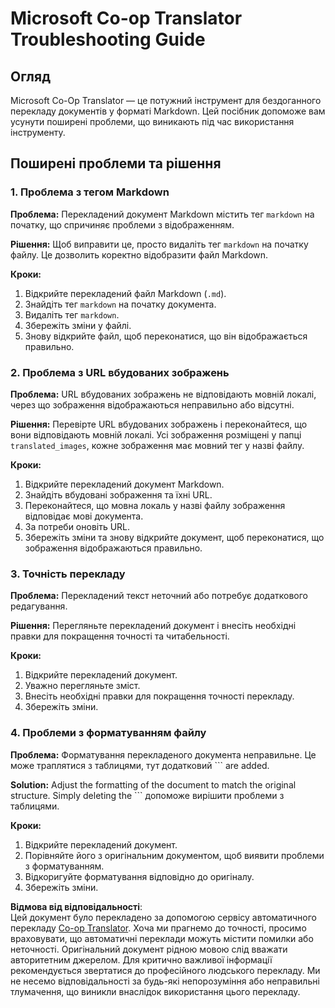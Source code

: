 <!--
CO_OP_TRANSLATOR_METADATA:
{
  "original_hash": "0788d7ebe4876c9be89132f48e09b26d",
  "translation_date": "2025-06-12T12:32:04+00:00",
  "source_file": "getting_started/troubleshooting.md",
  "language_code": "uk"
}
-->
# Microsoft Co-op Translator Troubleshooting Guide


## Огляд
Microsoft Co-Op Translator — це потужний інструмент для бездоганного перекладу документів у форматі Markdown. Цей посібник допоможе вам усунути поширені проблеми, що виникають під час використання інструменту.

## Поширені проблеми та рішення

### 1. Проблема з тегом Markdown
**Проблема:** Перекладений документ Markdown містить тег `markdown` на початку, що спричиняє проблеми з відображенням.

**Рішення:** Щоб виправити це, просто видаліть тег `markdown` на початку файлу. Це дозволить коректно відобразити файл Markdown.

**Кроки:**
1. Відкрийте перекладений файл Markdown (`.md`).
2. Знайдіть тег `markdown` на початку документа.
3. Видаліть тег `markdown`.
4. Збережіть зміни у файлі.
5. Знову відкрийте файл, щоб переконатися, що він відображається правильно.

### 2. Проблема з URL вбудованих зображень
**Проблема:** URL вбудованих зображень не відповідають мовній локалі, через що зображення відображаються неправильно або відсутні.

**Рішення:** Перевірте URL вбудованих зображень і переконайтеся, що вони відповідають мовній локалі. Усі зображення розміщені у папці `translated_images`, кожне зображення має мовний тег у назві файлу.

**Кроки:**
1. Відкрийте перекладений документ Markdown.
2. Знайдіть вбудовані зображення та їхні URL.
3. Переконайтеся, що мовна локаль у назві файлу зображення відповідає мові документа.
4. За потреби оновіть URL.
5. Збережіть зміни та знову відкрийте документ, щоб переконатися, що зображення відображаються правильно.

### 3. Точність перекладу
**Проблема:** Перекладений текст неточний або потребує додаткового редагування.

**Рішення:** Перегляньте перекладений документ і внесіть необхідні правки для покращення точності та читабельності.

**Кроки:**
1. Відкрийте перекладений документ.
2. Уважно перегляньте зміст.
3. Внесіть необхідні правки для покращення точності перекладу.
4. Збережіть зміни.

### 4. Проблеми з форматуванням файлу
**Проблема:** Форматування перекладеного документа неправильне. Це може траплятися з таблицями, тут додатковий ``` are added.

**Solution:** Adjust the formatting of the document to match the original structure. Simply deleting the ``` допоможе вирішити проблеми з таблицями.

**Кроки:**
1. Відкрийте перекладений документ.
2. Порівняйте його з оригінальним документом, щоб виявити проблеми з форматуванням.
3. Відкоригуйте форматування відповідно до оригіналу.
4. Збережіть зміни.

**Відмова від відповідальності**:  
Цей документ було перекладено за допомогою сервісу автоматичного перекладу [Co-op Translator](https://github.com/Azure/co-op-translator). Хоча ми прагнемо до точності, просимо враховувати, що автоматичні переклади можуть містити помилки або неточності. Оригінальний документ рідною мовою слід вважати авторитетним джерелом. Для критично важливої інформації рекомендується звертатися до професійного людського перекладу. Ми не несемо відповідальності за будь-які непорозуміння або неправильні тлумачення, що виникли внаслідок використання цього перекладу.